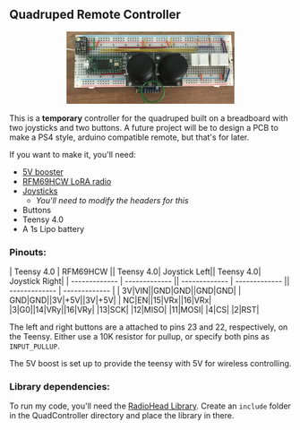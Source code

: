 ## Quadruped Remote Controller

<p align="center"><img src="../../images/quadController.png" alt="QuadrupedProject" width="300"></p>

This is a __temporary__ controller for the quadruped built on a breadboard with two joysticks and two buttons. A future project will be to design a PCB to make a PS4 style, arduino compatible remote, but that's for later. 

If you want to make it, you'll need:
- [5V booster](https://www.adafruit.com/product/4654)
- [RFM69HCW LoRA radio](https://www.adafruit.com/product/4654)
- [Joysticks](https://www.amazon.com/ARCELI-Joystick-Controller-Dual-axis-Breakout/dp/B077Z8QN3S/ref=sr_1_6?dchild=1&keywords=joystick+arduino&qid=1621526560&sr=8-6)
  - *You'll need to modify the headers for this*
- Buttons
- Teensy 4.0
- A 1s Lipo battery

### Pinouts:

| Teensy 4.0    | RFM69HCW || Teensy 4.0| Joystick Left|| Teensy 4.0| Joystick Right|
| ------------- | ------------- || ------------- | ------------- || ------------- | ------------- |
| 3V|VIN||GND|GND||GND|GND|
| GND|GND||3V|+5V||3V|+5V|
| NC|EN||15|VRx||16|VRx|
|3|G0||14|VRy||16|VRy|
|13|SCK|
|12|MISO|
|11|MOSI|
|4|CS|
|2|RST|

The left and right buttons are a attached to pins 23 and 22, respectively, on the Teensy. Either use a 10K resistor for pullup, or 
specify both pins as <code>INPUT_PULLUP</code>.

The 5V boost is set up to provide the teensy with 5V for wireless controlling. 

### Library dependencies:
To run my code, you'll need the [RadioHead Library](https://github.com/adafruit/RadioHead). Create an <code>include</code> folder in the 
QuadController directory and place the library in there. 